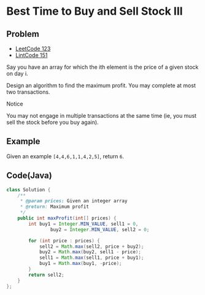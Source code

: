 # Best Time to Buy and Sell Stock III

## Problem

- [LeetCode 123](https://oj.leetcode.com/problems/best-time-to-buy-and-sell-stock-iii/)
- [LintCode 151](http://www.lintcode.com/en/problem/best-time-to-buy-and-sell-stock-iii/)

Say you have an array for which the ith element is the price of a given stock on day i.

Design an algorithm to find the maximum profit. You may complete at most two transactions.

Notice

You may not engage in multiple transactions at the same time (ie, you must sell the stock before you buy again).

## Example

Given an example `[4,4,6,1,1,4,2,5]`, return `6`.

## Code(Java)

```java
class Solution {
    /**
     * @param prices: Given an integer array
     * @return: Maximum profit
     */
    public int maxProfit(int[] prices) {
        int buy1 = Integer.MIN_VALUE, sell1 = 0,
                buy2 = Integer.MIN_VALUE, sell2 = 0;

        for (int price : prices) {
            sell2 = Math.max(sell2, price + buy2);
            buy2 = Math.max(buy2, sell1 - price);
            sell1 = Math.max(sell1, price + buy1);
            buy1 = Math.max(buy1, -price);
        }
        return sell2;
    }
};
```
